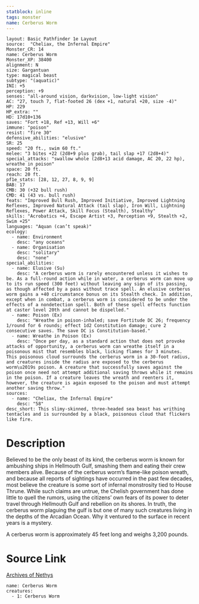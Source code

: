```yaml
---
statblock: inline
tags: monster
name: Cerberus Worm
---
```

```statblock
layout: Basic Pathfinder 1e Layout
source:  "Cheliax, the Infernal Empire"
Monster_CR: 14
name: Cerberus Worm
Monster_XP: 38400
alignment: N
size: Gargantuan
type: magical beast
subtype: "(aquatic)"
INI: +5
perception: +9
senses: "all-around vision, darkvision, low-light vision"
AC: "27, touch 7, flat-footed 26 (dex +1, natural +20, size -4)"
HP: 229
HP_extra: ""
HD: 17d10+136
saves: "Fort +18, Ref +13, Will +6"
immune: "poison"
resist: "fire 30"
defensive_abilities: "elusive"
SR: 25
speed: "20 ft., swim 60 ft."
melee: "3 bites +22 (2d8+9 plus grab), tail slap +17 (2d8+4)"
special_attacks: "swallow whole (2d8+13 acid damage, AC 20, 22 hp), wreathe in poison"
space: 20 ft.
reach: 20 ft.
pf1e_stats: [28, 12, 27, 8, 9, 9]
BAB: 17
CMB: 30 (+32 bull rush)
CMD: 41 (43 vs. bull rush)
feats: "Improved Bull Rush, Improved Initiative, Improved Lightning Reflexes, Improved Natural Attack (tail slap), Iron Will, Lightning Reflexes, Power Attack, Skill Focus (Stealth), Stealthy"
skills: "Acrobatics +4, Escape Artist +3, Perception +9, Stealth +2, Swim +25"
languages: "Aquan (can’t speak)"
ecology:
  - name: Environment
    desc: "any oceans"
  - name: Organisation
    desc: "solitary"
    desc: "none"
special_abilities:
  - name: Elusive (Su)
    desc: "A cerberus worm is rarely encountered unless it wishes to be. As a full-round action while in water, a cerberus worm can move up to its run speed (300 feet) without leaving any sign of its passing, as though affected by a pass without trace spell. An elusive cerberus worm gains a +40 circumstance bonus on its Stealth check. In addition, except when in combat, a cerberus worm is considered to be under the effects of a nondetection spell. Both of these spell effects function at caster level 20th and cannot be dispelled."
  - name: Poison (Ex)
    desc: "Wreathe in poison-inhaled; save Fortitude DC 26; frequency 1/round for 6 rounds; effect 1d2 Constitution damage; cure 2 consecutive saves. The save DC is Constitution-based."
  - name: Wreathe in Poison (Ex)
    desc: "Once per day, as a standard action that does not provoke attacks of opportunity, a cerberus worm can wreathe itself in a poisonous mist that resembles black, licking flames for 3 minutes. This poisonous cloud surrounds the cerberus worm in a 30-foot radius, and creatures inside the radius are exposed to the cerberus worm\u2019s poison. A creature that successfully saves against the poison once need not attempt additional saving throws while it remains in the poison. If a creature leaves the wreath and reenters it, however, the creature is again exposed to the poison and must attempt another saving throw."
sources:
  - name: "Cheliax, the Infernal Empire"
    desc: "58"
desc_short: This slimy-skinned, three-headed sea beast has writhing tentacles and is surrounded by a black, poisonous cloud that flickers like fire.
```
# Description
Believed to be the only beast of its kind, the cerberus worm is known for ambushing ships in Hellmouth Gulf, smashing them and eating their crew members alive. Because of the cerberus worm’s flame-like poison wreath, and because all reports of sightings have occurred in the past few decades, most believe the creature is some sort of infernal monstrosity tied to House Thrune. While such claims are untrue, the Chelish government has done little to quell the rumors, using the citizens’ own fears of its power to deter travel through Hellmouth Gulf and rebellion on its shores. In truth, the cerberus worm plaguing the gulf is but one of many such creatures living in the depths of the Arcadian Ocean. Why it ventured to the surface in recent years is a mystery.

A cerberus worm is approximately 45 feet long and weighs 3,200 pounds.
# Source Link
[Archives of Nethys](https://aonprd.com/MonsterDisplay.aspx?ItemName=Cerberus%20Worm)
```encounter-table
name: Cerberus Worm
creatures:
  - 1: Cerberus Worm
```
